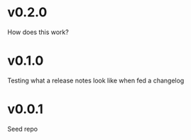 # v0.2.0

How does this work?

# v0.1.0

Testing what a release notes look like when fed a changelog

# v0.0.1

Seed repo
